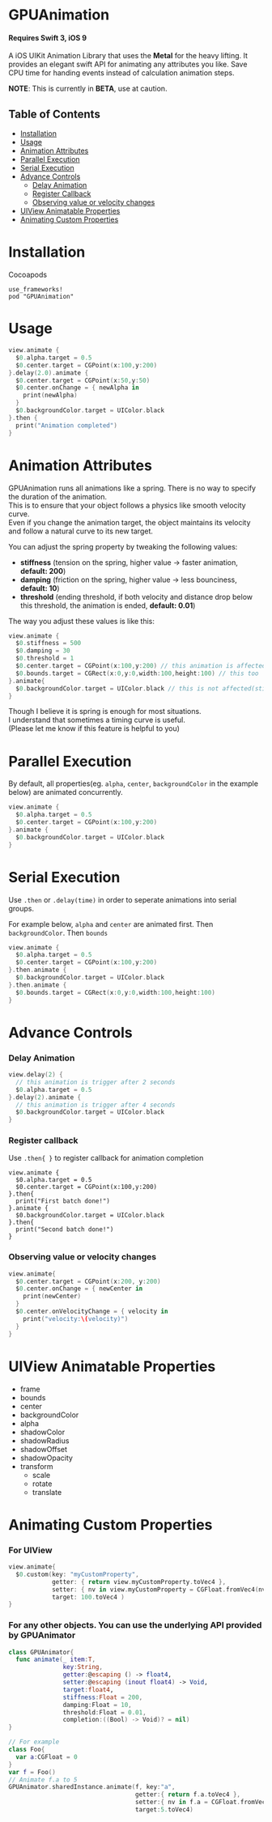 # GPUAnimation
#### Requires Swift 3, iOS 9
A iOS UIKit Animation Library that uses the **Metal** for the heavy lifting.
It provides an elegant swift API for animating any attributes you like.
Save CPU time for handing events instead of calculation animation steps.

**NOTE**: This is currently in **BETA**, use at caution.

## Table of Contents
* [Installation](#installation)
* [Usage](#usage)
* [Animation Attributes](#animation-attributes)
* [Parallel Execution](#parallel-execution)
* [Serial Execution](#serial-execution)
* [Advance Controls](#advance-controls)
  * [Delay Animation](#delay-animation)
  * [Register Callback](#register-callback)
  * [Observing value or velocity changes](#observing-value-or-velocity-changes)
* [UIView Animatable Properties](#uiview-animatable-properties)
* [Animating Custom Properties](#animating-custom-properties)

# Installation
Cocoapods
```
use_frameworks!
pod "GPUAnimation"
```

# Usage

```swift
view.animate {
  $0.alpha.target = 0.5
  $0.center.target = CGPoint(x:100,y:200)
}.delay(2.0).animate {
  $0.center.target = CGPoint(x:50,y:50)
  $0.center.onChange = { newAlpha in
    print(newAlpha)
  }
  $0.backgroundColor.target = UIColor.black
}.then {
  print("Animation completed")
}
```

# Animation Attributes

GPUAnimation runs all animations like a spring. There is no way to specify the duration of the animation.  
This is to ensure that your object follows a physics like smooth velocity curve.  
Even if you change the animation target, the object maintains its velocity and follow a natural curve to its new target.  

You can adjust the spring property by tweaking the following values:
* **stiffness** (tension on the spring, higher value -> faster animation, **default: 200**)
* **damping** (friction on the spring, higher value -> less bounciness, **default: 10**)
* **threshold** (ending threshold, if both velocity and distance drop below this threshold, the animation is ended, **default: 0.01**)

The way you adjust these values is like this:
```swift
view.animate {
  $0.stiffness = 500
  $0.damping = 30
  $0.threshold = 1
  $0.center.target = CGPoint(x:100,y:200) // this animation is affected by the new attributes
  $0.bounds.target = CGRect(x:0,y:0,width:100,height:100) // this too
}.animate{
  $0.backgroundColor.target = UIColor.black // this is not affected(still uses default stiffness, etc..)
}
```
Though I believe it is spring is enough for most situations.  
I understand that sometimes a timing curve is useful.  
(Please let me know if this feature is helpful to you)

# Parallel Execution
By default, all properties(eg. `alpha`, `center`, `backgroundColor` in the example below) are animated concurrently.
```swift
view.animate {
  $0.alpha.target = 0.5
  $0.center.target = CGPoint(x:100,y:200)
}.animate {
  $0.backgroundColor.target = UIColor.black
}
```

# Serial Execution
Use `.then` or `.delay(time)` in order to seperate animations into serial groups.

For example below, `alpha` and `center` are animated first. Then `backgroundColor`. Then `bounds`
```swift
view.animate {
  $0.alpha.target = 0.5
  $0.center.target = CGPoint(x:100,y:200)
}.then.animate {
  $0.backgroundColor.target = UIColor.black
}.then.animate {
  $0.bounds.target = CGRect(x:0,y:0,width:100,height:100)
}
```

# Advance Controls
### Delay Animation
```swift
view.delay(2) {
  // this animation is trigger after 2 seconds
  $0.alpha.target = 0.5
}.delay(2).animate {
  // this animation is trigger after 4 seconds
  $0.backgroundColor.target = UIColor.black
}
```
### Register callback
Use `.then{ }` to register callback for animation completion
```
view.animate {
  $0.alpha.target = 0.5
  $0.center.target = CGPoint(x:100,y:200)
}.then{
  print("First batch done!")
}.animate {
  $0.backgroundColor.target = UIColor.black
}.then{
  print("Second batch done!")
}
```
### Observing value or velocity changes
```swift
view.animate{
  $0.center.target = CGPoint(x:200, y:200)
  $0.center.onChange = { newCenter in
    print(newCenter)
  }
  $0.center.onVelocityChange = { velocity in
    print("velocity:\(velocity)")
  }
}
```

# UIView Animatable Properties

* frame
* bounds
* center
* backgroundColor
* alpha
* shadowColor
* shadowRadius
* shadowOffset
* shadowOpacity
* transform
  * scale
  * rotate
  * translate
 
# Animating Custom Properties
### For UIView
```swift
view.animate{
  $0.custom(key: "myCustomProperty",
            getter: { return view.myCustomProperty.toVec4 },
            setter: { nv in view.myCustomProperty = CGFloat.fromVec4(nv) },
            target: 100.toVec4 )
}
```

### For any other objects. You can use the underlying API provided by GPUAnimator
```swift
class GPUAnimator{
  func animate(_ item:T,
               key:String,
               getter:@escaping () -> float4,
               setter:@escaping (inout float4) -> Void,
               target:float4,
               stiffness:Float = 200,
               damping:Float = 10,
               threshold:Float = 0.01,
               completion:((Bool) -> Void)? = nil)
}

// For example
class Foo{
  var a:CGFloat = 0
}
var f = Foo()
// Animate f.a to 5
GPUAnimator.sharedInstance.animate(f, key:"a", 
                                   getter:{ return f.a.toVec4 }, 
                                   setter:{ nv in f.a = CGFloat.fromVec4(nv) },
                                   target:5.toVec4)
```
